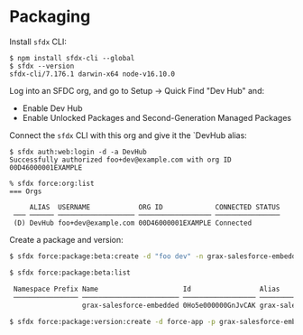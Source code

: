 # Packaging

Install `sfdx` CLI:

```
$ npm install sfdx-cli --global
$ sfdx --version
sfdx-cli/7.176.1 darwin-x64 node-v16.10.0
```

Log into an SFDC org, and go to Setup -> Quick Find "Dev Hub" and:

- Enable Dev Hub
- Enable Unlocked Packages and Second-Generation Managed Packages

Connect the `sfdx` CLI with this org and give it the `DevHub alias:

```
$ sfdx auth:web:login -d -a DevHub
Successfully authorized foo+dev@example.com with org ID 00D46000001EXAMPLE

% sfdx force:org:list             
=== Orgs

     ALIAS  USERNAME            ORG ID             CONNECTED STATUS 
 ─── ────── ─────────────────── ────────────────── ──────────────── 
 (D) DevHub foo+dev@example.com 00D46000001EXAMPLE Connected   
```

Create a package and version:

```bash
$ sfdx force:package:beta:create -d "foo dev" -n grax-salesforce-embedded -t Unlocked -r force-app

$ sfdx force:package:beta:list

 Namespace Prefix Name                     Id                 Alias                    Description Type     
 ──────────────── ──────────────────────── ────────────────── ──────────────────────── ─────────── ──────── 
                  grax-salesforce-embedded 0Ho5e000000GnJvCAK grax-salesforce-embedded             Unlocked 

$ sfdx force:package:version:create -d force-app -p grax-salesforce-embedded -v DevHub --wait 10 -x
```
